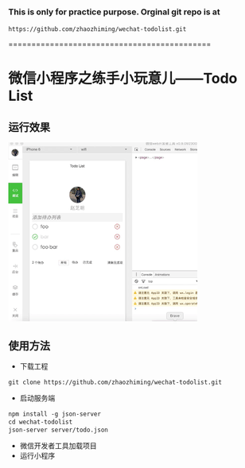 ### This is only for practice purpose. Orginal git repo is at
```
https://github.com/zhaozhiming/wechat-todolist.git
```

============================================
# 微信小程序之练手小玩意儿——Todo List

## 运行效果
![preview](preview.gif)
  
## 使用方法
* 下载工程
```
git clone https://github.com/zhaozhiming/wechat-todolist.git
```
* 启动服务端
```
npm install -g json-server
cd wechat-todolist
json-server server/todo.json
```
* 微信开发者工具加载项目
* 运行小程序
